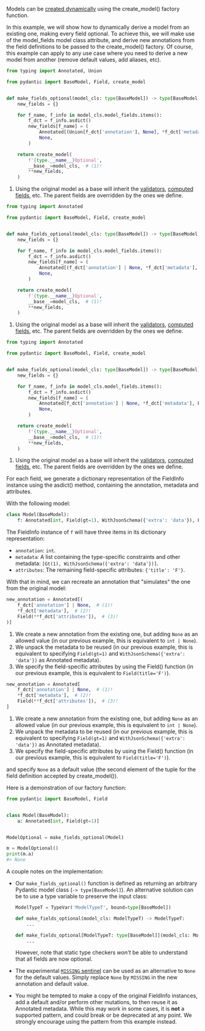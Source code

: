 Models can be [created dynamically](../../concepts/models/#dynamic-model-creation) using the create_model() factory function.

In this example, we will show how to dynamically derive a model from an existing one, making every field optional. To achieve this, we will make use of the model_fields model class attribute, and derive new annotations from the field definitions to be passed to the create_model() factory. Of course, this example can apply to any use case where you need to derive a new model from another (remove default values, add aliases, etc).

```python
from typing import Annotated, Union

from pydantic import BaseModel, Field, create_model


def make_fields_optional(model_cls: type[BaseModel]) -> type[BaseModel]:
    new_fields = {}

    for f_name, f_info in model_cls.model_fields.items():
        f_dct = f_info.asdict()
        new_fields[f_name] = (
            Annotated[(Union[f_dct['annotation'], None], *f_dct['metadata'], Field(**f_dct['attributes']))],
            None,
        )

    return create_model(
        f'{type.__name__}Optional',
        __base__=model_cls,  # (1)!
        **new_fields,
    )

```

1. Using the original model as a base will inherit the [validators](../../concepts/validators/), [computed fields](../../concepts/fields/#the-computed_field-decorator), etc. The parent fields are overridden by the ones we define.

```python
from typing import Annotated

from pydantic import BaseModel, Field, create_model


def make_fields_optional(model_cls: type[BaseModel]) -> type[BaseModel]:
    new_fields = {}

    for f_name, f_info in model_cls.model_fields.items():
        f_dct = f_info.asdict()
        new_fields[f_name] = (
            Annotated[(f_dct['annotation'] | None, *f_dct['metadata'], Field(**f_dct['attributes']))],
            None,
        )

    return create_model(
        f'{type.__name__}Optional',
        __base__=model_cls,  # (1)!
        **new_fields,
    )

```

1. Using the original model as a base will inherit the [validators](../../concepts/validators/), [computed fields](../../concepts/fields/#the-computed_field-decorator), etc. The parent fields are overridden by the ones we define.

```python
from typing import Annotated

from pydantic import BaseModel, Field, create_model


def make_fields_optional(model_cls: type[BaseModel]) -> type[BaseModel]:
    new_fields = {}

    for f_name, f_info in model_cls.model_fields.items():
        f_dct = f_info.asdict()
        new_fields[f_name] = (
            Annotated[f_dct['annotation'] | None, *f_dct['metadata'], Field(**f_dct['attributes'])],
            None,
        )

    return create_model(
        f'{type.__name__}Optional',
        __base__=model_cls,  # (1)!
        **new_fields,
    )

```

1. Using the original model as a base will inherit the [validators](../../concepts/validators/), [computed fields](../../concepts/fields/#the-computed_field-decorator), etc. The parent fields are overridden by the ones we define.

For each field, we generate a dictionary representation of the FieldInfo instance using the asdict() method, containing the annotation, metadata and attributes.

With the following model:

```python
class Model(BaseModel):
    f: Annotated[int, Field(gt=1), WithJsonSchema({'extra': 'data'}), Field(title='F')] = 1

```

The FieldInfo instance of `f` will have three items in its dictionary representation:

- `annotation`: `int`.
- `metadata`: A list containing the type-specific constraints and other metadata: `[Gt(1), WithJsonSchema({'extra': 'data'})]`.
- `attributes`: The remaining field-specific attributes: `{'title': 'F'}`.

With that in mind, we can recreate an annotation that "simulates" the one from the original model:

```python
new_annotation = Annotated[(
    f_dct['annotation'] | None,  # (1)!
    *f_dct['metadata'],  # (2)!
    Field(**f_dct['attributes']),  # (3)!
)]

```

1. We create a new annotation from the existing one, but adding `None` as an allowed value (in our previous example, this is equivalent to `int | None`).
1. We unpack the metadata to be reused (in our previous example, this is equivalent to specifying `Field(gt=1)` and `WithJsonSchema({'extra': 'data'})` as Annotated metadata).
1. We specify the field-specific attributes by using the Field() function (in our previous example, this is equivalent to `Field(title='F')`).

```python
new_annotation = Annotated[
    f_dct['annotation'] | None,  # (1)!
    *f_dct['metadata'],  # (2)!
    Field(**f_dct['attributes']),  # (3)!
]

```

1. We create a new annotation from the existing one, but adding `None` as an allowed value (in our previous example, this is equivalent to `int | None`).
1. We unpack the metadata to be reused (in our previous example, this is equivalent to specifying `Field(gt=1)` and `WithJsonSchema({'extra': 'data'})` as Annotated metadata).
1. We specify the field-specific attributes by using the Field() function (in our previous example, this is equivalent to `Field(title='F')`).

and specify `None` as a default value (the second element of the tuple for the field definition accepted by create_model()).

Here is a demonstration of our factory function:

```python
from pydantic import BaseModel, Field


class Model(BaseModel):
    a: Annotated[int, Field(gt=1)]


ModelOptional = make_fields_optional(Model)

m = ModelOptional()
print(m.a)
#> None

```

A couple notes on the implementation:

- Our `make_fields_optional()` function is defined as returning an arbitrary Pydantic model class (`-> type[BaseModel]`). An alternative solution can be to use a type variable to preserve the input class:

  ```python
  ModelTypeT = TypeVar('ModelTypeT', bound=type[BaseModel])

  def make_fields_optional(model_cls: ModelTypeT) -> ModelTypeT:
      ...

  ```

  ```python
  def make_fields_optional[ModelTypeT: type[BaseModel]](model_cls: ModelTypeT) -> ModelTypeT:
      ...

  ```

  However, note that static type checkers *won't* be able to understand that all fields are now optional.

- The experimental [`MISSING` sentinel](../../concepts/experimental/#missing-sentinel) can be used as an alternative to `None` for the default values. Simply replace `None` by `MISSING` in the new annotation and default value.

- You might be tempted to make a copy of the original FieldInfo instances, add a default and/or perform other mutations, to then reuse it as Annotated metadata. While this may work in some cases, it is **not** a supported pattern, and could break or be deprecated at any point. We strongly encourage using the pattern from this example instead.
